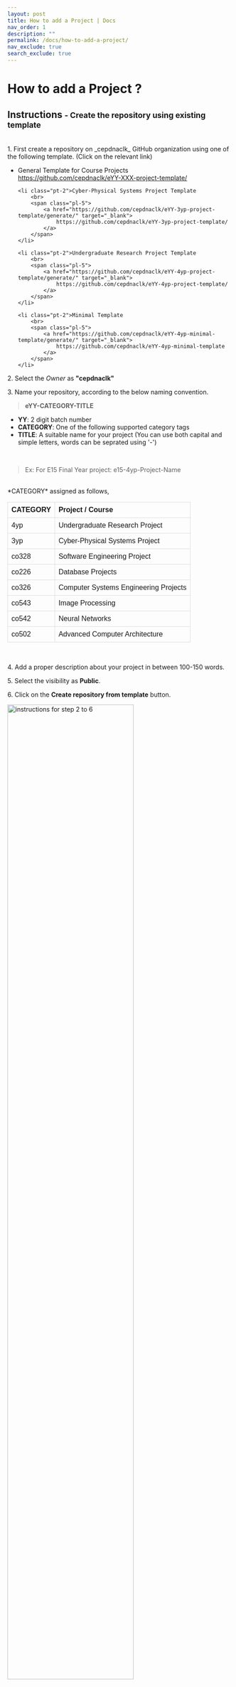 ```yaml
---
layout: post
title: How to add a Project | Docs
nav_order: 1
description: ""
permalink: /docs/how-to-add-a-project/
nav_exclude: true
search_exclude: true
---
```


# How to add a Project ?

<h2 class="pt-4 pt-2">Instructions <small>- Create the repository using existing template</small></h2>
<br>
<span class="instruction">1. First create a repository on _cepdnaclk_ GitHub organization using one of the following template. (Click on the relevant link)</span>
<ul>
    <li class="pt-2">General Template for Course Projects
        <br>
        <span class="pl-5">
            <a href="https://github.com/cepdnaclk/eYY-XXX-project-template/generate" target="_blank">
                https://github.com/cepdnaclk/eYY-XXX-project-template/
            </a>
        </span>
    </li>

    <li class="pt-2">Cyber-Physical Systems Project Template
        <br>
        <span class="pl-5">
            <a href="https://github.com/cepdnaclk/eYY-3yp-project-template/generate/" target="_blank">
                https://github.com/cepdnaclk/eYY-3yp-project-template/
            </a>
        </span>
    </li>

    <li class="pt-2">Undergraduate Research Project Template
        <br>
        <span class="pl-5">
            <a href="https://github.com/cepdnaclk/eYY-4yp-project-template/generate/" target="_blank">
                https://github.com/cepdnaclk/eYY-4yp-project-template/
            </a>
        </span>
    </li>

    <li class="pt-2">Minimal Template
        <br>
        <span class="pl-5">
            <a href="https://github.com/cepdnaclk/eYY-4yp-minimal-template/generate/" target="_blank">
                https://github.com/cepdnaclk/eYY-4yp-minimal-template
            </a>
        </span>
    </li>
</ul>

<span class="instruction">2. Select the *Owner* as <b>"cepdnaclk"</b></span>

<span class="instruction">3. Name your repository, according to the below naming convention.</span>

<blockquote class="blockquote">
    <p class="mb-0 px-5"><b>eYY-CATEGORY-TITLE</b></p>
</blockquote>

- **YY**: 2 digit batch number
- **CATEGORY**: One of the following supported category tags
- **TITLE**: A suitable name for your project (You can use both capital and simple letters, words can be seprated using '-')

<br>
<blockquote>
    Ex: For E15 Final Year project:
    <span class="px-5">e15-4yp-Project-Name</span> 
</blockquote>

<br>
*CATEGORY* assigned as follows,

|CATEGORY| Project / Course                     |
| ----- | ------------------------------------- |
| 4yp   | Undergraduate Research Project        |
| 3yp   | Cyber-Physical Systems Project        |
| co328 | Software Engineering Project          |
| co226 | Database Projects                     |
| co326 | Computer Systems Engineering Projects |
| co543 | Image Processing                      |
| co542 | Neural Networks                       |
| co502 | Advanced Computer Architecture        |

<br>


<span class="instruction">4. Add a proper description about your project in between 100-150 words.</span>

<span class="instruction">5. Select the visibility as **Public**.</span>

<span class="instruction">6. Click on the **Create repository from template** button.</span>

<div class="container">
    <img alt="instructions for step 2 to 6" src="{{ '/assets/images/docs/project_1.jpg' | relative }}"
    style="width:75%" class="img p-3 img-fluid img-thumbnail mx-auto"/>
</div>

<br><br>

<span class="instruction">7. Go to settings and scroll to the GitHub pages section.</span>

<span class="instruction">8. Select branch as **Main** and Folder as  **/docs** and save.</span>

<div class="container">
    <img alt="instructions for step 7 to 8" src="{{ '/assets/images/docs/project_2.jpg' | relative }}"
    style="width:75%" class="img p-3 img-fluid img-thumbnail mx-auto"/>
</div>
<br><br>

<span class="instruction">9. Now you can goto the repository and edit your GitHub page by editing the <b>/docs/README.md</b>.
    (The webpage shown in <i>https://cepdnaclk.github.io/{your-repository-name}</i>
    will be automatically generated. <a href="https://cepdnaclk.github.io/eYY-4yp-project-template/" target="_blank">[Example]</a>)
    <br>
    <span>Note: if you are using a <i>'Minimal'</i> template, you need to design this project page by your own,
        by editing <b>/docs/index.html</b>
    </span>
</span>

<span class="instruction">10.
    You can share your project's source code / implementations into this repository, by uploading them into the root folder of the repository.
</span>

<span class="instruction">11.
    These projects will be automatically added into [https://projects.ce.pdn.ac.lk](), with given title and description.
    If you like to show more details about your project on this site, you can fill the JSON file, <b>/docs/data/index.json</b> (Note: Different templates may have different sets of parameters, as requested by the course coordinators)
</span>

<div class="container">
    <pre><code class="json dracula">
        {
            "title": "This is the title of the project",
            "team": [
            {
                "name": "Team Member Name 1",
                "email": "email@eng.pdn.ac.lk",
                "eNumber": "E/yy/xxx"
            },
            {
                "name": "Team Member Name 2",
                "email": "email@eng.pdn.ac.lk",
                "eNumber": "E/yy/xxx"
            },
            {
                "name": "Team Member Name 3",
                "email": "email@eng.pdn.ac.lk",
                "eNumber": "E/yy/xxx"
            }
            ],
            "supervisors": [
            {
                "name": "Dr. Supervisor 1",
                "email": "email@eng.pdn.ac.lk"
            },
            {
                "name": "Supervisor 2",
                "email": "email@eng.pdn.ac.lk"
            }
            ],
            "tags": ["Web", "Embedded Systems"]
        }
    </code></pre>
</div>

<br><br>
NOTES:
<ol>
    <li>
        Once you filled this <b>index.json</b> file, please make sure the syntax is correct.
        (You can use <a href="https://jsonlint.com/">this</a> tool to identify syntax errors)
    </li>

    <li>
        If your followed all the given instructions correctly, your repository will be
        automatically added to the department's project web site (Update once a week - Sunday)
    </li>

    <li>
        A HTML template integrated with the given GitHub repository templates,
        based on <a href="https://github.com/cepdnaclk/eYY-project-theme">github.com/cepdnaclk/eYY-project-theme</a>.
        If you like to remove this default theme and make your own web page, you can remove the file, <b>docs/_config.yml</b> and create the site using HTML.
    </li>
</ol>

<br><br>


## Instructions - Fork your existing repository into <i>cepdnaclk</i>
<br>
<div class="video-container">
    <iframe width="100%" src="https://www.youtube.com/embed/hegEmohtppw" frameborder="0" allow="accelerometer; autoplay; clipboard-write; encrypted-media; gyroscope; picture-in-picture" allowfullscreen="">
    </iframe>
</div>

---

<link rel="stylesheet" href="//cdnjs.cloudflare.com/ajax/libs/highlight.js/10.5.0/styles/default.min.css">
<script src="//cdnjs.cloudflare.com/ajax/libs/highlight.js/10.5.0/highlight.min.js"></script>
<script>hljs.initHighlightingOnLoad();</script>

<style>
table {
    font-family: arial, sans-serif;
    border-collapse: collapse;
    /* width: 75%; */
}

td, th {
    border: 1px solid #dddddd;
    text-align: left;
    padding: 8px;
}
</style>
